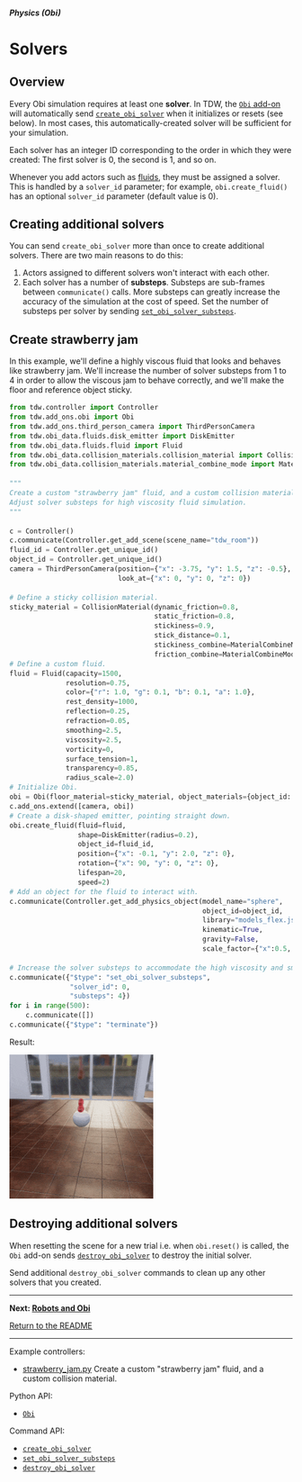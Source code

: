 ##### Physics (Obi)

# Solvers

## Overview

Every Obi simulation requires at least one **solver**. In TDW, the [`Obi` add-on](../../python/add_ons/obi.md) will automatically send [`create_obi_solver`](../../api/command_api.md#create_obi_solver) when it initializes or resets (see below). In most cases, this automatically-created solver will be sufficient for your simulation.

Each solver has an integer ID corresponding to the order in which they were created:  The first solver is 0, the second is 1, and so on. 

Whenever you add actors such as [fluids](fluids.md), they must be assigned a solver. This is handled by a `solver_id` parameter; for example, `obi.create_fluid()` has an optional `solver_id` parameter (default value is 0).

##  Creating additional solvers

You can send `create_obi_solver` more than once to create additional solvers. There are two main reasons to do this:

1. Actors assigned to different solvers won't interact with each other.
2. Each solver has a number of **substeps**. Substeps are sub-frames between `communicate()` calls. More substeps can greatly increase the accuracy of the simulation at the cost of speed. Set the number of substeps per solver by sending [`set_obi_solver_substeps`](../../api/command_api.md#set_obi_solver_substeps).

## Create strawberry jam

In this example, we'll define a highly viscous fluid that looks and behaves like strawberry jam. We'll increase the number of solver substeps from 1 to 4 in order to allow the viscous jam to behave correctly, and we'll make the floor and reference object sticky.

```python
from tdw.controller import Controller
from tdw.add_ons.obi import Obi
from tdw.add_ons.third_person_camera import ThirdPersonCamera
from tdw.obi_data.fluids.disk_emitter import DiskEmitter
from tdw.obi_data.fluids.fluid import Fluid
from tdw.obi_data.collision_materials.collision_material import CollisionMaterial
from tdw.obi_data.collision_materials.material_combine_mode import MaterialCombineMode

"""
Create a custom "strawberry jam" fluid, and a custom collision material.
Adjust solver substeps for high viscosity fluid simulation.
"""

c = Controller()
c.communicate(Controller.get_add_scene(scene_name="tdw_room"))
fluid_id = Controller.get_unique_id()
object_id = Controller.get_unique_id()
camera = ThirdPersonCamera(position={"x": -3.75, "y": 1.5, "z": -0.5},
                           look_at={"x": 0, "y": 0, "z": 0})

# Define a sticky collision material.
sticky_material = CollisionMaterial(dynamic_friction=0.8,
                                    static_friction=0.8,
                                    stickiness=0.9,
                                    stick_distance=0.1,
                                    stickiness_combine=MaterialCombineMode.average,
                                    friction_combine=MaterialCombineMode.average)
# Define a custom fluid.
fluid = Fluid(capacity=1500,
              resolution=0.75,
              color={"r": 1.0, "g": 0.1, "b": 0.1, "a": 1.0},
              rest_density=1000,
              reflection=0.25,
              refraction=0.05,
              smoothing=2.5,
              viscosity=2.5,
              vorticity=0,
              surface_tension=1,
              transparency=0.85,
              radius_scale=2.0)
# Initialize Obi.
obi = Obi(floor_material=sticky_material, object_materials={object_id: sticky_material})
c.add_ons.extend([camera, obi])
# Create a disk-shaped emitter, pointing straight down.
obi.create_fluid(fluid=fluid,
                 shape=DiskEmitter(radius=0.2),
                 object_id=fluid_id,
                 position={"x": -0.1, "y": 2.0, "z": 0},
                 rotation={"x": 90, "y": 0, "z": 0},
                 lifespan=20,
                 speed=2)
# Add an object for the fluid to interact with.
c.communicate(Controller.get_add_physics_object(model_name="sphere",
                                                object_id=object_id,
                                                library="models_flex.json",
                                                kinematic=True,
                                                gravity=False,
                                                scale_factor={"x":0.5, "y": 0.5, "z":0.5}))

# Increase the solver substeps to accommodate the high viscosity and smoothing and make the fluid behave more like jam.
c.communicate({"$type": "set_obi_solver_substeps",
               "solver_id": 0,
               "substeps": 4})
for i in range(500):
    c.communicate([])
c.communicate({"$type": "terminate"})
```

Result:

![](images/strawberry_jam.gif)

## Destroying additional solvers

When resetting the scene for a new trial i.e. when `obi.reset()` is called, the `Obi` add-on sends [`destroy_obi_solver`](../../api/command_api.md#destroy_obi_solver) to destroy the initial solver. 

Send additional `destroy_obi_solver` commands to clean up any other solvers that you created.

***

**Next: [Robots and Obi](robots.md)**

[Return to the README](../../../README.md)

***

Example controllers:

- [strawberry_jam.py](https://github.com/threedworld-mit/tdw/blob/master/Python/example_controllers/obi/strawberry_jam.py) Create a custom "strawberry jam" fluid, and a custom collision material.

Python API:

- [`Obi`](../../python/add_ons/obi.md)

Command API:

- [`create_obi_solver`](../../api/command_api.md#create_obi_solver)
- [`set_obi_solver_substeps`](../../api/command_api.md#set_obi_solver_substeps)
- [`destroy_obi_solver`](../../api/command_api.md#destroy_obi_solver)

